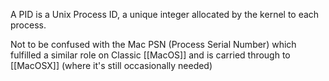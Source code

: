 A PID is a Unix Process ID, a unique integer allocated by the kernel to each process.

Not to be confused with the Mac PSN (Process Serial Number) which fulfilled a similar role on Classic [[MacOS]] and is carried through to [[MacOSX]] (where it's still occasionally needed)